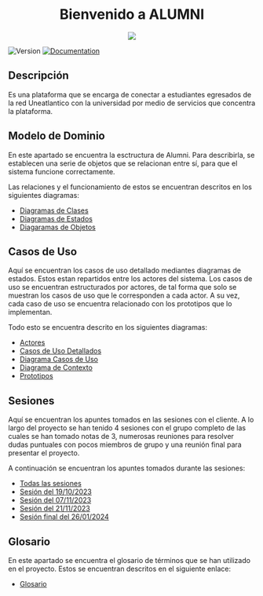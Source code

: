 <h1 align="center">Bienvenido a ALUMNI </h1>
<div align="center">
  <image src="./Imágenes/Logo.png" align="center">
</div>
<p>
  <img alt="Version" src="https://img.shields.io/badge/version-1.0-blue.svg?cacheSeconds=2592000" />
  <a href="empty" target="_blank">
    <img alt="Documentation" src="https://img.shields.io/badge/documentation-yes-brightgreen.svg" />
  </a>
</p>

## Descripción

Es una plataforma que se encarga de conectar a estudiantes egresados de la red Uneatlantico con la universidad por medio de servicios que concentra la plataforma.

## Modelo de Dominio
  En este apartado se encuentra la esctructura de Alumni. Para describirla, se establecen una serie de objetos que se relacionan entre sí, para que el sistema funcione correctamente. 
  
  Las relaciones y el funcionamiento de estos se encuentran descritos en los siguientes diagramas:

  - [Diagramas de Clases](/Modelo_de_Dominio/Diagramas_de_Clases/)
  - [Diagramas de Estados](/Modelo_de_Dominio/Diagramas_de_Estado/)
  - [Diagaramas de Objetos](/Modelo_de_Dominio/Diagramas_de_Objetos/)

## Casos de Uso

  Aquí se encuentran los casos de uso detallado mediantes diagramas de estados. Estos estan repartidos entre los actores del sistema. Los casos de uso se encuentran estructurados por actores, de tal forma que solo se muestran los casos de uso que le corresponden a cada actor. A su vez, cada caso de uso se encuentra relacionado con los prototipos que lo implementan. 
  
  Todo esto se encuentra descrito en los siguientes diagramas:

  - [Actores](/Caso_de_Uso/Actores/)
  - [Casos de Uso Detallados](/Caso_de_Uso/Casos_de_Uso/)
  - [Diagrama Casos de Uso](/Caso_de_Uso/Diagrama_de_Casos_de_Uso/)
  - [Diagrama de Contexto](/Caso_de_Uso/Contexto/)
  - [Prototipos](/Caso_de_Uso/Prototipos/)

## Sesiones

  Aquí se encuentran los apuntes tomados en las sesiones con el cliente. A lo largo del proyecto se han tenido 4 sesiones con el grupo completo de las cuales se han tomado notas de 3, numerosas reuniones para resolver dudas puntuales con pocos miembros de grupo y una reunión final para presentar el proyecto. 
  
  A continuación se encuentran los apuntes tomados durante las sesiones:

  - [Todas las sesiones](/Sesiones/)
  - [Sesión del 19/10/2023](/Sesiones/19-10-2023)
  - [Sesión del 07/11/2023](/Sesiones/07-11-2023)
  - [Sesión del 21/11/2023](/Sesiones/21-11-2023)
  - [Sesión final del 26/01/2024](/Sesiones/26-01-2024/Apuntes%20de%20la%20evaluación%20final.md)

 ## Glosario
  En este apartado se encuentra el glosario de términos que se han utilizado en el proyecto. Estos se encuentran descritos en el siguiente enlace:

  - [Glosario](/Glosario/)

